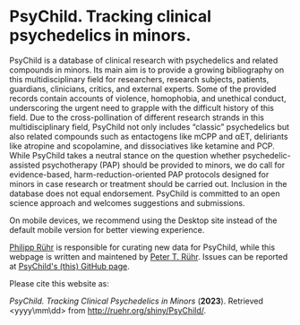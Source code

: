 # PsyChild. Tracking clinical psychedelics in minors.
PsyChild is a database of clinical research with psychedelics and related compounds in minors. Its main aim is to provide a growing bibliography on this multidisciplinary field for researchers, research subjects, patients, guardians, clinicians, critics, and external experts. Some of the provided records contain accounts of violence, homophobia, and unethical conduct, underscoring the urgent need to grapple with the difficult history of this field. Due to the cross-pollination of different research strands in this multidisciplinary field, PsyChild not only includes “classic” psychedelics but also related compounds such as entactogens like mCPP and αET, deliriants like atropine and scopolamine, and dissociatives like ketamine and PCP. While PsyChild takes a neutral stance on the question whether psychedelic-assisted psychotherapy (PAP) should be provided to minors, we do call for evidence-based, harm-reduction-oriented PAP protocols designed for minors in case research or treatment should be carried out. Inclusion in the database does not equal endorsement. PsyChild is committed to an open science approach and welcomes suggestions and submissions.

On mobile devices, we recommend using the Desktop site instead of the default mobile version for better viewing experience.

[Philipp Rühr](https://twitter.com/ChewingGinger) is responsible for curating new data for PsyChild, while this webpage is written and maintened by [Peter T. Rühr](https://twitter.com/Peter_Th_R). Issues can be reported at [PsyChild's (this) GitHub page](https://github.com/Peter-T-Ruehr/PsyChild/issues).

Please cite this website as:

*PsyChild. Tracking Clinical Psychedelics in Minors* (**2023**). Retrieved <yyyy\mm\dd> from http://ruehr.org/shiny/PsyChild/.
